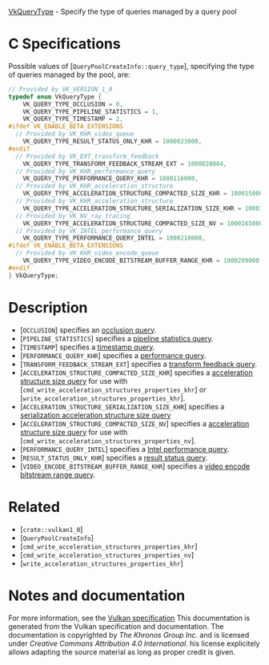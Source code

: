 [VkQueryType](https://www.khronos.org/registry/vulkan/specs/1.3-extensions/man/html/VkQueryType.html) - Specify the type of queries managed by a query pool

# C Specifications
Possible values of [`QueryPoolCreateInfo::query_type`], specifying
the type of queries managed by the pool, are:
```c
// Provided by VK_VERSION_1_0
typedef enum VkQueryType {
    VK_QUERY_TYPE_OCCLUSION = 0,
    VK_QUERY_TYPE_PIPELINE_STATISTICS = 1,
    VK_QUERY_TYPE_TIMESTAMP = 2,
#ifdef VK_ENABLE_BETA_EXTENSIONS
  // Provided by VK_KHR_video_queue
    VK_QUERY_TYPE_RESULT_STATUS_ONLY_KHR = 1000023000,
#endif
  // Provided by VK_EXT_transform_feedback
    VK_QUERY_TYPE_TRANSFORM_FEEDBACK_STREAM_EXT = 1000028004,
  // Provided by VK_KHR_performance_query
    VK_QUERY_TYPE_PERFORMANCE_QUERY_KHR = 1000116000,
  // Provided by VK_KHR_acceleration_structure
    VK_QUERY_TYPE_ACCELERATION_STRUCTURE_COMPACTED_SIZE_KHR = 1000150000,
  // Provided by VK_KHR_acceleration_structure
    VK_QUERY_TYPE_ACCELERATION_STRUCTURE_SERIALIZATION_SIZE_KHR = 1000150001,
  // Provided by VK_NV_ray_tracing
    VK_QUERY_TYPE_ACCELERATION_STRUCTURE_COMPACTED_SIZE_NV = 1000165000,
  // Provided by VK_INTEL_performance_query
    VK_QUERY_TYPE_PERFORMANCE_QUERY_INTEL = 1000210000,
#ifdef VK_ENABLE_BETA_EXTENSIONS
  // Provided by VK_KHR_video_encode_queue
    VK_QUERY_TYPE_VIDEO_ENCODE_BITSTREAM_BUFFER_RANGE_KHR = 1000299000,
#endif
} VkQueryType;
```

# Description
- [`OCCLUSION`] specifies an [occlusion query](https://www.khronos.org/registry/vulkan/specs/1.3-extensions/html/vkspec.html#queries-occlusion).
- [`PIPELINE_STATISTICS`] specifies a [pipeline statistics query](https://www.khronos.org/registry/vulkan/specs/1.3-extensions/html/vkspec.html#queries-pipestats).
- [`TIMESTAMP`] specifies a [timestamp query](https://www.khronos.org/registry/vulkan/specs/1.3-extensions/html/vkspec.html#queries-timestamps).
- [`PERFORMANCE_QUERY_KHR`] specifies a [performance query](https://www.khronos.org/registry/vulkan/specs/1.3-extensions/html/vkspec.html#queries-performance).
- [`TRANSFORM_FEEDBACK_STREAM_EXT`] specifies a [transform feedback query](https://www.khronos.org/registry/vulkan/specs/1.3-extensions/html/vkspec.html#queries-transform-feedback).
- [`ACCELERATION_STRUCTURE_COMPACTED_SIZE_KHR`] specifies a [acceleration structure size query](https://www.khronos.org/registry/vulkan/specs/1.3-extensions/html/vkspec.html#acceleration-structure-copying) for use with [`cmd_write_acceleration_structures_properties_khr`] or [`write_acceleration_structures_properties_khr`].
- [`ACCELERATION_STRUCTURE_SERIALIZATION_SIZE_KHR`] specifies a [serialization acceleration structure size query](https://www.khronos.org/registry/vulkan/specs/1.3-extensions/html/vkspec.html#acceleration-structure-copying)
- [`ACCELERATION_STRUCTURE_COMPACTED_SIZE_NV`] specifies a [acceleration structure size query](https://www.khronos.org/registry/vulkan/specs/1.3-extensions/html/vkspec.html#acceleration-structure-copying) for use with [`cmd_write_acceleration_structures_properties_nv`].
- [`PERFORMANCE_QUERY_INTEL`] specifies a [Intel performance query](https://www.khronos.org/registry/vulkan/specs/1.3-extensions/html/vkspec.html#queries-performance-intel).
- [`RESULT_STATUS_ONLY_KHR`] specifies a [result status query](https://www.khronos.org/registry/vulkan/specs/1.3-extensions/html/vkspec.html#queries-result-status-only).
- [`VIDEO_ENCODE_BITSTREAM_BUFFER_RANGE_KHR`] specifies a [video encode bitstream range query](https://www.khronos.org/registry/vulkan/specs/1.3-extensions/html/vkspec.html#queries-video-encode-bitstream-buffer-range).

# Related
- [`crate::vulkan1_0`]
- [`QueryPoolCreateInfo`]
- [`cmd_write_acceleration_structures_properties_khr`]
- [`cmd_write_acceleration_structures_properties_nv`]
- [`write_acceleration_structures_properties_khr`]

# Notes and documentation
For more information, see the [Vulkan specification](https://www.khronos.org/registry/vulkan/specs/1.3-extensions/html/vkspec.html)
This documentation is generated from the Vulkan specification and documentation.
The documentation is copyrighted by *The Khronos Group Inc.* and is licensed under *Creative Commons Attribution 4.0 International*.
his license explicitely allows adapting the source material as long as proper credit is given.
        